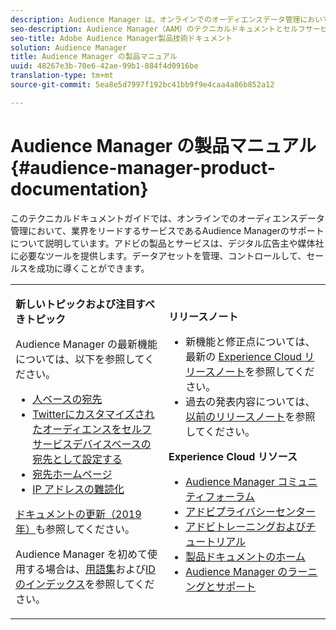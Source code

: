 ```yaml
---
description: Audience Manager は、オンラインでのオーディエンスデータ管理において、業界をリードするサービスを提供します。アドビの製品とサービスは、デジタル広告主や媒体社に必要なツールを提供します。データアセットを管理、コントロールして、セールスを成功に導くことができます。
seo-description: Audience Manager（AAM）のテクニカルドキュメントとセルフサービス。AAMは、オンラインのオーディエンスデータ管理において業界をリードするサービスを提供しており、デジタル広告主や発行者は、販売の成功を促進するためにデータアセットを制御および活用するために必要なツールを提供しています。
seo-title: Adobe Audience Manager製品技術ドキュメント
solution: Audience Manager
title: Audience Manager の製品マニュアル
uuid: 48267e3b-70e6-42ae-99b1-884f4d0916be
translation-type: tm+mt
source-git-commit: 5ea8e5d7997f192bc41bb9f9e4caa4a86b852a12

---
```



# Audience Manager の製品マニュアル {#audience-manager-product-documentation}

このテクニカルドキュメントガイドでは、オンラインでのオーディエンスデータ管理において、業界をリードするサービスであるAudience Managerのサポートについて説明しています。アドビの製品とサービスは、デジタル広告主や媒体社に必要なツールを提供します。データアセットを管理、コントロールして、セールスを成功に導くことができます。

<table id="table_5E612F746A704FE095B809A013EE977F" class="simpletable"> 
 <tbody> 
  <tr> 
   <td colname="col1"> <p> <b>新しいトピックおよび注目すべきトピック</b> </p> <p>Audience Manager の最新機能については、以下を参照してください。</p> <p> 
     <ul id="ul_47C012F6AB3E4B73BA357027F4D15369">
     <li><a href="features/destinations/people-based-destinations-overview.md">人ベースの宛先</a> </li>
     <li><a href="features/destinations/twitter-tailored-audiences.md">Twitterにカスタマイズされたオーディエンスをセルフサービスデバイスベースの宛先として設定する</a> </li>
     <li><a href="features/destinations/destinations-home.md">宛先ホームページ</a> </li>
     <li><a href="features/administration/ip-obfuscation.md">IP アドレスの難読化</a> </li>
     </ul> </p> <p><a href="docs-updates/docs-2019.md">ドキュメントの更新（2019 年）</a>も参照してください。 </p> 
     <p>Audience Manager を初めて使用する場合は、<a href="reference/aam-glossary.md">用語集</a>および<a href= "reference/ids-in-aam.md">ID のインデックス</a>を参照してください。</p></td>
   <td colname="col2"> <p> <b>リリースノート</b> </p> <p> 
     <ul id="ul_713F3E9DF0F84FE5981AC63D05948864"> 
      <li id="li_09C1CD15823E4AD7856CE40BE848E03F">新機能と修正点については、最新の <a href="https://marketing.adobe.com/resources/help/en_US/whatsnew/" format="https" scope="external">Experience Cloud リリースノート</a>を参照してください。 </li> 
      <li id="li_EA594E939ED14D7780178DEA8E1AED64">過去の発表内容については、<a href="https://marketing.adobe.com/resources/help/en_US/whatsnew/?f=c_legacy_releases.html" format="https" scope="external">以前のリリースノート</a>を参照してください。 </li> 
     </ul> </p> <p> <b>Experience Cloud リソース</b> </p> <p> 
     <ul id="ul_E30EC96BDC624B5591F0470D430B7F41"> 
      <li id="li_F3A5CCFAE0F247CEB41A03CA8E03106B"><a href="https://forums.adobe.com/community/experience-cloud/analytics-cloud/audience-manager" format="https" scope="external">Audience Manager コミュニティフォーラム</a> </li> 
      <li id="li_1737D63307024F26B1F967621613A5AC"><a href="https://www.adobe.com/privacy.html" format="http" scope="external"> アドビプライバシーセンター</a> </li> 
      <li id="li_1938F7044F544481A6CC0F45CC22B80A"> <a href="https://helpx.adobe.com/learning.html?promoid=KAUDK" scope="external" format="http"> アドビトレーニングおよびチュートリアル</a> </li> 
      <li id="li_C71459E0D1464C05B8B9387C43541F17"> <a href="https://marketing.adobe.com/resources/help/en_US/home/index.html" scope="external" format="https"> 製品ドキュメントのホーム</a> </li> 
      <li id="li_0DB1997FEB87484EBC07E03FD40AA39F"><a href="https://helpx.adobe.com/support/audience-manager.html" format="https" scope="external"> Audience Manager のラーニングとサポート</a> </li> 
     </ul> </p> </td>
  </tr> 
 </tbody> 
</table>


<!--

| | |
|-|-|
|**New and Featured Items** <br>&nbsp; Hover over each title to read a brief description. <br>&nbsp; <ul><li>Instant Cross-Device Suppression</li><li>Audience Optimization for Publishers</li><li>Import DFP Data Files Into Audience Manager</li><li>General Data Protection Regulation (GDPR)</li><li>TLS 1.0 Deprecation</li> <li>DCS API Methods</li></ul> <br>&nbsp;See also, 2019 Documentation Updates.|**Release Notes** <ul><li>See the latest Experience Cloud Release Notes for new features and fixes.</li> <li>See the  previous release notes for older announcements. </li> <br>&nbsp;**Experience Cloud Resources** <ul><li>Audience Manager Community Forums</li> <li>Adobe Privacy Center</li> <li>Adobe Training and Tutorials</li> <li>Product Documentation Home </li> <li>Audience Manager Learn & Support</li></ul>|

-->
